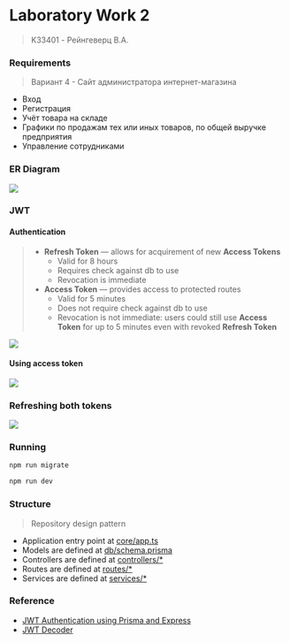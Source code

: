 # Laboratory Work 2
> K33401 - Рейнгеверц В.А.


### Requirements
> Вариант 4 - Сайт администратора интернет-магазина

- Вход
- Регистрация
- Учёт товара на складе
- Графики по продажам тех или иных товаров, по общей выручке предприятия
- Управление сотрудниками



### ER Diagram

![](https://i.imgur.com/G4sRJ0i.png)

### JWT 

#### Authentication
> - **Refresh Token** ― allows for acquirement of new **Access Tokens**
>   - Valid for 8 hours 
>   - Requires check against db to use
>   - Revocation is immediate
> - **Access Token** ― provides access to protected routes
>   - Valid for 5 minutes
>   - Does not require check against db to use
>   - Revocation is not immediate: users could still use **Access Token** for up to 5 minutes even with revoked **Refresh Token**


![](https://i.imgur.com/stVMxbO.png)

#### Using access token

![](https://i.imgur.com/bryP2ZC.png)


### Refreshing both tokens

![](https://i.imgur.com/02YeBgh.png)





### Running

```bash
npm run migrate
```

```bash
npm run dev
```


### Structure
> Repository design pattern

- Application entry point at [core/app.ts](./src/core/app.ts)
- Models are defined at [db/schema.prisma](./src/db/schema.prisma)
- Controllers are defined at [controllers/*](./src/controllers/users/User.ts)
- Routes are defined at [routes/*](./src/routes/users/User.ts)
- Services are defined at [services/*](./src/services/users/User.ts)

### Reference

- [JWT Authentication using Prisma and Express](https://dev.to/mihaiandrei97/jwt-authentication-using-prisma-and-express-37nk)
- [JWT Decoder](http://calebb.net/)